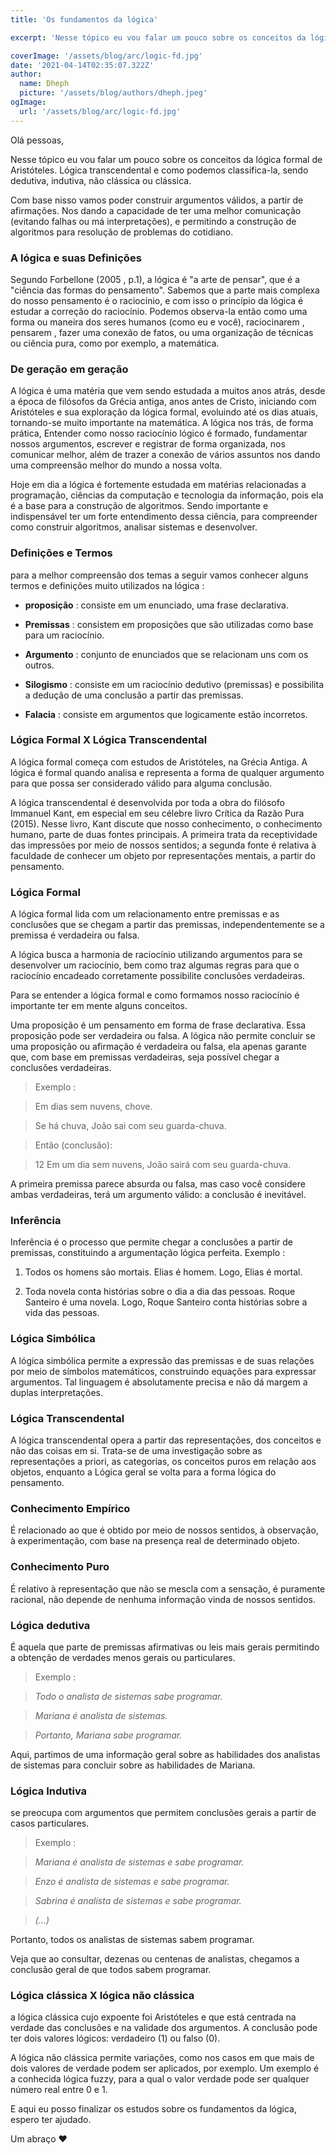 ```yaml
---
title: 'Os fundamentos da lógica'

excerpt: 'Nesse tópico eu vou falar um pouco sobre os conceitos da lógica formal de Aristóteles. Lógica transcendental e como podemos classifica-la, sendo dedutiva, indutiva, não clássica ou clássica.'

coverImage: '/assets/blog/arc/logic-fd.jpg'
date: '2021-04-14T02:35:07.322Z'
author:
  name: Dheph
  picture: '/assets/blog/authors/dheph.jpeg'
ogImage:
  url: '/assets/blog/arc/logic-fd.jpg'
---
```


Olá pessoas,

Nesse tópico eu vou falar um pouco sobre os conceitos da lógica formal de Aristóteles. Lógica transcendental e como podemos classifica-la, sendo dedutiva, indutiva, não clássica ou clássica.

Com base nisso vamos poder construir argumentos válidos, a partir de afirmações. Nos dando a capacidade de ter uma melhor comunicação (evitando falhas ou má interpretações), e permitindo a construção de algoritmos para resolução de problemas do cotidiano.


### A lógica e suas Definições 

Segundo Forbellone (2005 , p.1), a lógica é "a arte de pensar", que é a "ciência das formas do pensamento". Sabemos que a parte mais complexa do nosso pensamento é o raciocínio, e com isso o princípio da lógica é estudar a correção do raciocínio. Podemos observa-la então como uma forma ou maneira dos seres humanos (como eu e você), raciocinarem , pensarem , fazer uma conexão de fatos, ou uma organização de técnicas ou ciência pura, como por exemplo, a matemática.

### De geração em geração

A lógica é uma matéria que vem sendo estudada a muitos anos atrás, desde a época de filósofos da Grécia antiga, anos antes de Cristo, iniciando com Aristóteles e sua exploração da lógica formal, evoluindo até os dias atuais, tornando-se muito importante na matemática. A lógica nos trás, de forma prática, Entender como nosso raciocínio lógico é formado, fundamentar nossos argumentos, escrever e registrar de forma organizada, nos comunicar melhor, além de trazer a conexão de vários assuntos nos dando uma compreensão melhor do mundo a nossa volta.


Hoje em dia a lógica é fortemente estudada em matérias relacionadas a programação, ciências da computação  e tecnologia da informação, pois ela é a base para a construção de algoritmos.
Sendo importante e indispensável ter um forte entendimento dessa ciência, para compreender como construir algoritmos, analisar sistemas e desenvolver.  


### Definições e Termos 

para a melhor compreensão dos temas a seguir vamos conhecer alguns termos e definições muito utilizados na lógica :

* **proposição** : consiste em um enunciado, uma frase declarativa.

* **Premissas** : consistem em proposições que são utilizadas como base para um raciocínio.

* **Argumento** : conjunto de enunciados que se relacionam uns com os outros.

* **Silogismo** : consiste em um raciocínio dedutivo (premissas) e possibilita a dedução de uma conclusão a partir 
das premissas.

* **Falacia** : consiste em argumentos que logicamente estão incorretos.

### Lógica Formal X Lógica Transcendental

A lógica formal começa com  estudos de Aristóteles, na Grécia Antiga. A lógica é formal quando analisa e representa a forma de qualquer argumento para que possa ser considerado válido para alguma conclusão.

A lógica transcendental é desenvolvida por toda a obra do filósofo Immanuel Kant, em especial em seu célebre livro Crítica da Razão Pura (2015). Nesse livro, Kant discute que nosso conhecimento, o conhecimento humano, parte de duas fontes principais. A primeira trata da receptividade das impressões por meio de nossos sentidos; a segunda fonte é relativa à faculdade de conhecer um objeto por representações mentais, a partir do pensamento.

### Lógica Formal 

A lógica formal lida com um relacionamento entre premissas e as conclusões que se chegam a partir das premissas, independentemente se a premissa é verdadeira ou falsa.

A lógica busca a harmonia de raciocínio utilizando argumentos para se desenvolver um raciocínio, bem como traz algumas regras para que o raciocínio encadeado corretamente possibilite conclusões verdadeiras.
 
Para se entender a lógica formal e como formamos nosso raciocínio é importante ter em mente alguns conceitos. 

Uma proposição é um pensamento em forma de frase declarativa. Essa proposição pode ser verdadeira ou falsa. A lógica não permite concluir se uma proposição ou afirmação é verdadeira ou falsa, ela apenas garante que, com base em premissas verdadeiras, seja possível chegar a conclusões verdadeiras. 

> Exemplo : 

> Em dias sem nuvens, chove.
 
> Se há chuva, João sai com seu guarda-chuva. 

> Então (conclusão): 

> 12 Em um dia sem nuvens, João sairá com seu guarda-chuva. 

A primeira premissa parece absurda ou falsa, mas caso você considere ambas verdadeiras, terá um argumento válido: a conclusão é inevitável.


### Inferência

Inferência é o processo que permite chegar a conclusões a partir de premissas, constituindo a argumentação lógica perfeita. Exemplo :

1. Todos os homens são mortais. Elias é homem. Logo, Elias é mortal.

2. Toda novela conta histórias sobre o dia a dia das pessoas. Roque Santeiro é uma novela. Logo, Roque Santeiro conta histórias sobre a vida das pessoas.

### Lógica Simbólica 

A lógica simbólica permite a expressão das premissas e de suas relações por meio de símbolos matemáticos, construindo equações para expressar argumentos. Tal linguagem é absolutamente precisa e não dá margem a duplas interpretações.


### Lógica Transcendental

A lógica transcendental opera a partir das representações, dos conceitos e não das coisas em si. Trata-se de uma investigação sobre as representações a priori, as categorias, os conceitos puros em relação aos objetos, enquanto a Lógica geral se volta para a forma lógica do pensamento.

### Conhecimento Empírico 

É relacionado ao que é obtido por meio de nossos sentidos, à observação, à experimentação, com base na presença real de determinado objeto. 

### Conhecimento Puro

É relativo à representação que não se mescla com a sensação, é puramente racional, não depende de nenhuma informação vinda de nossos sentidos.

### Lógica dedutiva 
 
 É aquela que parte de premissas afirmativas ou leis mais gerais permitindo a obtenção de verdades menos gerais ou particulares.

> Exemplo :

> *Todo o analista de sistemas sabe programar.* 

> *Mariana é analista de sistemas.* 

> *Portanto, Mariana sabe programar.*

Aqui, partimos de uma informação geral sobre as habilidades dos analistas de sistemas para concluir sobre as habilidades de Mariana. 

### Lógica Indutiva 

se preocupa com argumentos que permitem conclusões gerais a partir de casos particulares.

> Exemplo :

> *Mariana é analista de sistemas e sabe programar.* 

> *Enzo é analista de sistemas e sabe programar.* 

> *Sabrina é analista de sistemas e sabe programar.* 

> *(...)*

Portanto, todos os analistas de sistemas sabem programar.

Veja que ao consultar, dezenas ou centenas de analistas, chegamos a conclusão geral de que todos sabem programar.

### Lógica clássica X lógica não clássica 

a lógica clássica cujo expoente foi Aristóteles e que está centrada na verdade das conclusões e na validade dos argumentos. A conclusão pode ter dois valores lógicos: verdadeiro (1) ou falso (0).

A lógica não clássica permite variações, como nos casos em que mais de dois valores de verdade podem ser aplicados, por exemplo. Um exemplo é a conhecida lógica fuzzy, para a qual o valor verdade pode ser qualquer número real entre 0 e 1.

E aqui eu posso finalizar os estudos sobre os fundamentos da lógica, espero ter ajudado. 
 
Um abraço ❤️
